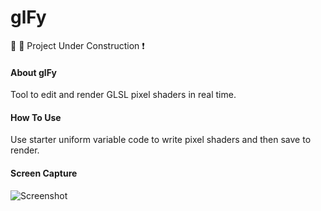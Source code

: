 # glFy

:nut_and_bolt: :hammer: Project Under Construction :exclamation:

#### About glFy
Tool to edit and render GLSL pixel shaders in real time.

#### How To Use
Use starter uniform variable code to write pixel shaders and then save to render.

#### Screen Capture  
  ![Screenshot](http://i.imgur.com/sK76wvE.jpg "Screenshot0")
  
  
